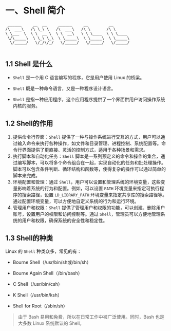 # 一、Shell 简介

```shell
 ______     __  __     ______     __         __        
/\  ___\   /\ \_\ \   /\  ___\   /\ \       /\ \       
\ \___  \  \ \  __ \  \ \  __\   \ \ \____  \ \ \____  
 \/\_____\  \ \_\ \_\  \ \_____\  \ \_____\  \ \_____\ 
  \/_____/   \/_/\/_/   \/_____/   \/_____/   \/_____/ 
                                                       
```

## 1.1 Shell 是什么

- `Shell` 是一个用 C 语言编写的程序，它是用户使用 Linux 的桥梁。

- `Shell` 既是一种命令语言，又是一种程序设计语言。

- `Shell` 是指一种应用程序，这个应用程序提供了一个界面供用户访问操作系统内核的服务。

## 1.2 Shell的作用

1. 提供命令行界面：`Shell` 提供了一种与操作系统进行交互的方式，用户可以通过输入命令来执行各种操作，如文件和目录管理、进程控制、系统配置等。命令行界面提供了更直接、灵活的控制方式，适用于各种场景和需求。
2. 执行脚本和自动化任务：`Shell` 脚本是一系列预定义的命令和操作的集合，通过编写脚本，可以将多个命令组合在一起，实现自动化的任务和批处理操作。脚本可以包含条件判断、循环结构和函数等，使得复杂的操作可以通过简单的脚本来完成。
3. 环境配置和管理：通过 `Shell`，用户可以设置和管理系统的环境变量，这些变量影响着系统的行为和配置。例如，可以设置 `PATH` 环境变量来指定可执行程序的搜索路径，设置 `LD_LIBRARY_PATH` 环境变量来指定共享库的搜索路径等。通过配置环境变量，可以方便地自定义系统的行为和运行环境。
4. 管理用户和权限：`Shell` 提供了管理用户和权限的功能，可以创建、删除用户账号，设置用户的权限和访问控制等。通过 `Shell`，管理员可以方便地管理系统的用户和权限，确保系统的安全性和稳定性。

## 1.3 Shell的种类

Linux 的 `Shell` 种类众多，常见的有：

- Bourne Shell（/usr/bin/sh或/bin/sh）

- Bourne Again Shell（/bin/bash）

- C Shell（/usr/bin/csh）

- K Shell（/usr/bin/ksh）

- Shell for Root（/sbin/sh）

  

> 由于 Bash 易用和免费，所以在日常工作中被广泛使用。同时，Bash 也是大多数 Linux 系统默认的 Shell。

